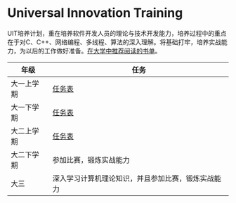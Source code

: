 # Universal Innovation Training
UIT培养计划，重在培养软件开发人员的理论与技术开发能力，培养过程中的重点在于对C、C++、网络编程、多线程、算法的深入理解。将基础打牢，培养实战能力，为以后的工作做好准备。[在大学中推荐阅读的书单](the_books_you_must_know.md)。

|   年级  |  任务  |
|--------|--------|
| 大一上学期 | [任务表](grade-1-1.md) |
| 大一下学期 | [任务表](grade-1-2.md) |
| 大二上学期 | [任务表](grade-2-1.md) |
| 大二下学期 | 参加比赛，锻炼实战能力 |
| 大三 | 深入学习计算机理论知识，并且参加比赛，锻炼实战能力 |
